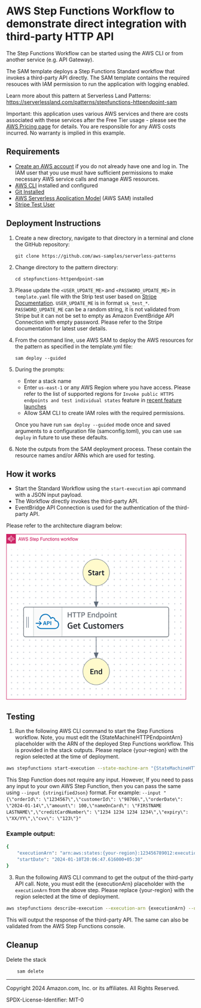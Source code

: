 # AWS Step Functions Workflow to demonstrate direct integration with third-party HTTP API

The Step Functions Workflow can be started using the AWS CLI or from another service (e.g. API Gateway).

The SAM template deploys a Step Functions Standard workflow that invokes a third-party API directly. The SAM template contains the required resouces with IAM permission to run the application with logging enabled.

Learn more about this pattern at Serverless Land Patterns: https://serverlessland.com/patterns/stepfunctions-httpendpoint-sam

Important: this application uses various AWS services and there are costs associated with these services after the Free Tier usage - please see the [AWS Pricing page](https://aws.amazon.com/pricing/) for details. You are responsible for any AWS costs incurred. No warranty is implied in this example.

## Requirements

* [Create an AWS account](https://portal.aws.amazon.com/gp/aws/developer/registration/index.html) if you do not already have one and log in. The IAM user that you use must have sufficient permissions to make necessary AWS service calls and manage AWS resources.
* [AWS CLI](https://docs.aws.amazon.com/cli/latest/userguide/install-cliv2.html) installed and configured
* [Git Installed](https://git-scm.com/book/en/v2/Getting-Started-Installing-Git)
* [AWS Serverless Application Model](https://docs.aws.amazon.com/serverless-application-model/latest/developerguide/serverless-sam-cli-install.html) (AWS SAM) installed
* [Stripe Test User](https://stripe.com/docs/connect/express-accounts)

## Deployment Instructions

1. Create a new directory, navigate to that directory in a terminal and clone the GitHub repository:
    ``` 
    git clone https://github.com/aws-samples/serverless-patterns
    ```
2. Change directory to the pattern directory:
    ```
    cd stepfunctions-httpendpoint-sam
    ```
3. Please update the `<USER_UPDATE_ME>` and `<PASSWORD_UPDATE_ME>` in `template.yaml` file with the Strip test user based on [Stripe Documentation](https://stripe.com/docs/connect/express-accounts). `USER_UPDATE_ME` is in format `sk_test_*`. `PASSWORD_UPDATE_ME` can be a random string, it is not validated from Stripe but it can not be set to empty as Amazon EventBridge API Connection with empty password. Please refer to the Stripe documentation for latest user details.

4. From the command line, use AWS SAM to deploy the AWS resources for the pattern as specified in the template.yml file:
    ```
    sam deploy --guided
    ```
5. During the prompts:
    * Enter a stack name
    * Enter `us-east-1` or any AWS Region where you have access. Please refer to the list of supported regions for `Invoke public HTTPS endpoints and test individual states` feature in [recent feature launches](https://docs.aws.amazon.com/step-functions/latest/dg/recent-launches.html) 
    * Allow SAM CLI to create IAM roles with the required permissions.

    Once you have run `sam deploy --guided` mode once and saved arguments to a configuration file (samconfig.toml), you can use `sam deploy` in future to use these defaults.

6. Note the outputs from the SAM deployment process. These contain the resource names and/or ARNs which are used for testing.

## How it works

* Start the Standard Workflow using the `start-execution` api command with a JSON input payload.
* The Workflow directly invokes the third-party API.
* EventBridge API Connection is used for the authentication of the third-party API. 

Please refer to the architecture diagram below:

![End to End Architecture](image/architecture.png)


## Testing

1. Run the following AWS CLI command to start the Step Functions workflow. Note, you must edit the {StateMachineHTTPEndpointArn} placeholder with the ARN of the deployed Step Functions workflow. This is provided in the stack outputs. Please replace {your-region} with the region selected at the time of deployment.

```bash
aws stepfunctions start-execution --state-machine-arn "{StateMachineHTTPEndpointArn}" --region {your-region}
```

This Step Function does not require any input. However, If you need to pass any input to your own AWS Step Function, then you can pass the same using `--input {stringifiedJson}` format. For example:  `--input "{\"orderId\": \"1234567\",\"customerId\": \"98766\",\"orderDate\": \"2024-01-14\",\"amount\": 100,\"nameOnCard\": \"FIRSTNAME LASTNAME\",\"creditCardNumber\": \"1234 1234 1234 1234\",\"expiry\": \"XX/YY\",\"cvv\": \"123\"}"`


### Example output:

```bash
{
    "executionArn": "arn:aws:states:{your-region}:123456789012:execution:StateMachineHTTPEndpoint-mnZFTe6jJSDu:40e520d2-4d3e-42ce-a8e3-b33bfed22fc1",
    "startDate": "2024-01-10T20:06:47.616000+05:30"
}
```

3. Run the following AWS CLI command to get the output of the third-party API call. Note, you must edit the {executionArn} placeholder with the `executionArn` from the above step. Please replace {your-region} with the region selected at the time of deployment.

```bash
aws stepfunctions describe-execution --execution-arn {executionArn} --query 'output' --region {your-region}
```

This will output the response of the third-party API. The same can also be validated from the AWS Step Functions console.



## Cleanup
 
Delete the stack
```bash
    sam delete
```

----
Copyright 2024 Amazon.com, Inc. or its affiliates. All Rights Reserved.

SPDX-License-Identifier: MIT-0
